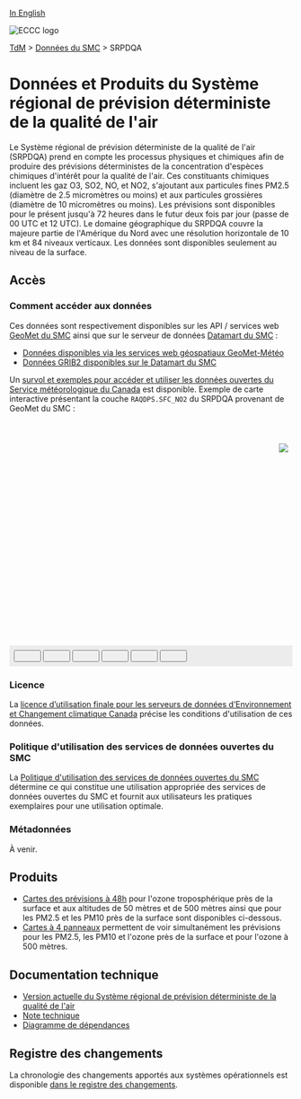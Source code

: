 [In English](readme_raqdps_en.md)

![ECCC logo](../../img_eccc-logo.png)

[TdM](../../readme_fr.md) > [Données du SMC](../readme_fr.md) > SRPDQA

# Données et Produits du Système régional de prévision déterministe de la qualité de l'air 

Le Système régional de prévision déterministe de la qualité de l'air (SRPDQA) prend en compte les processus physiques et chimiques afin de produire des prévisions déterministes de la concentration d'espèces chimiques d'intérêt pour la qualité de l'air. Ces constituants chimiques incluent les gaz O3, SO2, NO, et NO2, s'ajoutant aux particules fines PM2.5 (diamètre de 2.5 micromètres ou moins) et aux particules grossières (diamètre de 10 micromètres ou moins). Les prévisions sont disponibles pour le présent jusqu'à 72 heures dans le futur deux fois par jour (passe de 00 UTC et 12 UTC). Le domaine géographique du SRPDQA couvre la majeure partie de l'Amérique du Nord avec une résolution horizontale de 10 km et 84 niveaux verticaux. Les données sont disponibles seulement au niveau de la surface. 

## Accès

### Comment accéder aux données

Ces données sont respectivement disponibles sur les API / services web [GeoMet du SMC](../../msc-geomet/readme_fr.md) ainsi que sur le serveur de données [Datamart du SMC](../../msc-datamart/readme_fr.md) :

* [Données disponibles via les services web géospatiaux GeoMet-Météo](readme_raqdps-geomet_fr.md)
* [Données GRIB2 disponibles sur le Datamart du SMC](readme_raqdps-datamart_fr.md) 

Un [survol et exemples pour accéder et utiliser les données ouvertes du Service météorologique du Canada](../../usage/readme_fr.md) est disponible. Exemple de carte interactive présentant la couche `RAQDPS.SFC_NO2` du SRPDQA provenant de GeoMet du SMC :

<div id="map" style="height: 400px; position: relative">
  <div id="legend-popup">
  <div id="legend-popup-content">
    <img id="legend-img" src="https://geo.weather.gc.ca/geomet?lang=fr&version=1.3.0&service=WMS&request=GetLegendGraphic&sld_version=1.1.0&layer=RAQDPS.SFC_NO2&format=image/png&STYLE=SFC-NO2_PPBV"/>
  </div>
</div>
</div>
<div id="controller" role="group" aria-label="Animation controls" style="background: #ececec; padding: 0.5rem;">
  <button id="fast-backward" class="btn btn-primary btn-sm" type="button"><i class="fa fa-fast-backward" style="padding: 0rem 1rem"></i></button>
  <button id="step-backward" class="btn btn-primary btn-sm" type="button"><i class="fa fa-step-backward" style="padding: 0rem 1rem"></i></button>
  <button id="play-pause" class="btn btn-primary btn-sm" type="button"><i class="fa fa-play" style="padding: 0rem 1rem"></i></button>
  <button id="step-forward" class="btn btn-primary btn-sm" type="button"><i class="fa fa-step-forward" style="padding: 0rem 1rem"></i></button>
  <button id="fast-forward" class="btn btn-primary btn-sm" type="button"><i class="fa fa-fast-forward" style="padding: 0rem 1rem"></i></button>
  <button id="exportmap" class="btn btn-primary btn-sm" type="button"><i class="fa fa-download" style="padding: 0rem 1rem"></i></button>
  <a id="image-download" download="msc-geomet_web-map_export.png"></a>
  <span id="info" style="padding-left: 0.5rem;cursor: pointer;"></span>
</div>

### Licence

La [licence d’utilisation finale pour les serveurs de données d’Environnement et Changement climatique Canada](../../licence/readme_fr.md) précise les conditions d'utilisation de ces données.

### Politique d'utilisation des services de données ouvertes du SMC

La [Politique d'utilisation des services de données ouvertes du SMC](../../usage-policy/readme_fr.md) détermine ce qui constitue une utilisation appropriée des services de données ouvertes du SMC et fournit aux utilisateurs les pratiques exemplaires pour une utilisation optimale.

### Métadonnées

À venir.

## Produits

* [Cartes des prévisions à 48h](https://meteo.gc.ca/aqfm/index_f.html) pour l'ozone troposphérique près de la surface et aux altitudes de 50 mètres et de 500 mètres ainsi que pour les PM2.5 et les PM10 près de la surface sont disponibles ci-dessous. 
* [Cartes à 4 panneaux](https://meteo.gc.ca/aqfm/index_f.html) permettent de voir simultanément les prévisions pour les PM2.5, les PM10 et l'ozone près de la surface et pour l'ozone à 500 mètres.

## Documentation technique

* [Version actuelle du Système régional de prévision déterministe de la qualité de l'air](https://collaboration.cmc.ec.gc.ca/cmc/cmoi/product_guide/docs/tech_specifications/tech_specifications_RAQDPS_f.pdf) 
* [Note technique](http://collaboration.cmc.ec.gc.ca/cmc/CMOI/product_guide/docs/tech_notes/technote_raqdps_f.pdf)
* [Diagramme de dépendances](https://collaboration.cmc.ec.gc.ca/cmc/cmos/public_doc/msc-data/nwep-dependency-diagrams/system_RAQDPS-FW_fr.svg)

## Registre des changements 

La chronologie des changements apportés aux systèmes opérationnels est disponible [dans le registre des changements](changelog_raqdps_fr.md).

<style>
  #legend-img {
    margin: 0px;
  }
  #legend-popup {
    position: absolute;
    top: 40px;
    right: 8px;
    z-index: 2;
  }
  .legend-switch{
    top: 8px;
    right: .5em;
  }
  .ol-touch .legend-switch {
    top: 80px;
  }
</style>

<link rel="stylesheet" href="https://cdn.jsdelivr.net/npm/ol@v7.3.0/ol.css" type="text/css"/>
<script src="https://cdn.polyfill.io/v2/polyfill.min.js?features=requestAnimationFrame,Element.prototype.classList,URL"></script>
<script src="https://cdn.jsdelivr.net/npm/ol@v7.3.0/dist/ol.js"></script>
<script src="https://cdnjs.cloudflare.com/ajax/libs/FileSaver.js/1.3.3/FileSaver.min.js"></script>
<script>
    function isIE() {
      return window.navigator.userAgent.match(/(MSIE|Trident)/);
    }
    var head = document.getElementsByTagName('head')[0];
    var js = document.createElement("script");
    js.type = "text/javascript";
    if (isIE())
    {
        js.src = "../../../js/raqdps_ie.js";
        document.getElementById("controller").setAttribute("hidden", true);
    }
    else
    {
        js.src = "../../../js/raqdps.js";
    }
    head.appendChild(js);
</script>
